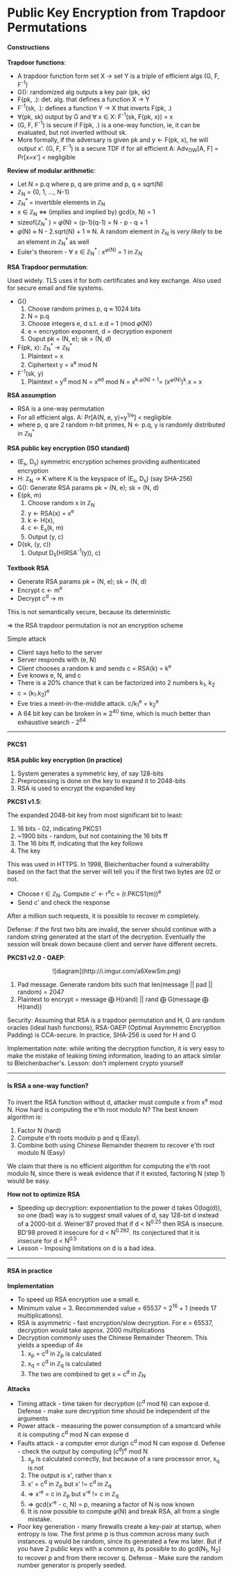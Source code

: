 Public Key Encryption from Trapdoor Permutations
===

#### Constructions

**Trapdoor functions**:

* A trapdoor function form set X -> set Y is a triple of efficient algs (G, F, F<sup>-1</sup>)
* G(): randomized alg outputs a key pair (pk, sk)
* F(pk, .): det. alg. that defines a function X -> Y
* F<sup>-1</sup>(sk, .): defines a function Y -> X that inverts F(pk, .)
* ∀(pk, sk) output by G and ∀ x ∈ X:  F<sup>-1</sup>(sk, F(pk, x)) = x
* (G, F, F<sup>-1</sup>) is secure if F(pk, .) is a one-way function, ie, it can be evaluated, but not inverted without sk.
* More formally, if the adversary is given pk and y <- F(pk, x), he will output x'. (G, F, F<sup>-1</sup>) is a secure TDF if for all efficient A: Adv<sub>OW</sub>[A, F] = Pr[x=x'] < negligible

**Review of modular arithmetic**:

* Let N = p.q where p, q are prime and p, q ≈ sqrt(N)
* ℤ<sub>N</sub> = {0, 1, ..., N-1}
* ℤ<sub>N</sub><sup>* </sup> = invertible elements in ℤ<sub>N</sub>
* x ∈ ℤ<sub>N</sub> <=> (implies and implied by) gcd(x, N) = 1
* sizeof(ℤ<sub>N</sub><sup>* </sup>) = 𝜑(N) = (p-1)(q-1) = N - p - q + 1
* 𝜑(N) ≈ N - 2.sqrt(N) + 1 ≈ N. A random element in ℤ<sub>N</sub> is *very likely* to be an element in ℤ<sub>N</sub><sup>* </sup> as well
* Euler's theorem - ∀ x ∈ ℤ<sub>N</sub><sup>* </sup>: x<sup>𝜑(N)</sup> = 1 in ℤ<sub>N</sub>

**RSA Trapdoor permutation**:

Used widely. TLS uses it for both certificates and key exchange. Also used for secure email and file systems.

* G()
  1. Choose random primes p, q ≈ 1024 bits
  2. N = p.q
  3. Choose integers e, d s.t. e.d = 1 (mod 𝜑(N))
  4. e = encryption exponent, d = decryption exponent
  5. Ouput pk = (N, e); sk = (N, d)
* F(pk, x): ℤ<sub>N</sub><sup>* </sup> -> ℤ<sub>N</sub><sup>* </sup>
  1. Plaintext = x
  2. Ciphertext y = x<sup>e</sup> mod N
* F<sup>-1</sup>(sk, y)
  1. Plaintext = y<sup>d</sup> mod N = x<sup>ed</sup> mod N = x<sup>k.𝜑(N) + 1</sup>= (x<sup>𝜑(N)</sup>)<sup>k</sup>.x = x

**RSA assumption**

* RSA is a one-way permutation
* For all efficient algs. A: Pr[A(N, e, y)=y<sup>1/e</sup>] < negligible
* where p, q are 2 random n-bit primes, N <- p.q, y is randomly distributed in ℤ<sub>N</sub><sup>* </sup>

**RSA public key encryption (ISO standard)**

* (E<sub>s</sub>, D<sub>s</sub>) symmetric encryption schemes providing authenticated encryption
* H: ℤ<sub>N</sub> -> K where K is the keyspace of (E<sub>s</sub>, D<sub>s</sub>) (say SHA-256)
* G(): Generate RSA params pk = (N, e); sk = (N, d)
* E(pk, m)
  1. Choose random x in ℤ<sub>N</sub>
  2. y <- RSA(x) = x<sup>e</sup>
  3. k <- H(x),
  4. c <- E<sub>s</sub>(k, m)
  5. Output (y, c)
* D(sk, (y, c))
  1. Output D<sub>s</sub>(H(RSA<sup>-1</sup>(y)), c)

**Textbook RSA**

* Generate RSA params pk = (N, e); sk = (N, d)
* Encrypt c <- m<sup>e</sup>
* Decrypt c<sup>d</sup> -> m

This is not semantically secure, because its deterministic

=> the RSA trapdoor permutation is not an encryption scheme

Simple attack

* Client says hello to the server
* Server responds with (e, N)
* Client chooses a random k and sends c = RSA(k) = k<sup>e</sup>
* Eve knows e, N, and c
* There is a 20% chance that k can be factorized into 2 numbers k<sub>1</sub>, k<sub>2</sub>
* c = (k<sub>1</sub>.k<sub>2</sub>)<sup>e</sup>
* Eve tries a meet-in-the-middle attack. c/k<sub>1</sub><sup>e</sup> = k<sub>2</sub><sup>e</sup>
* A 64 bit key can be broken in ≈ 2<sup>40</sup> time, which is much better than exhaustive search - 2<sup>64</sup>

---

#### PKCS1

**RSA public key encryption (in practice)**

1. System generates a symmetric key, of say 128-bits
2. Preprocessing is done on the key to expand it to 2048-bits
3. RSA is used to encrypt the expanded key

**PKCS1 v1.5**:

The expanded 2048-bit key from most significant bit to least:

1. 16 bits - 02, indicating PKCS1
2. ~1900 bits - random, but not containing the 16 bits ff
3. The 16 bits ff, indicating that the key follows
4. The key

This was used in HTTPS. In 1998, Bleichenbacher found a vulnerability based on the fact that the server will tell you if the first two bytes are 02 or not.

* Choose r ∈ ℤ<sub>N</sub>. Compute c' <- r<sup>e</sup>c = (r.PKCS1(m))<sup>e</sup>
* Send c' and check the response

After a million such requests, it is possible to recover m completely.

Defense: if the first two bits are invalid, the server should continue with a random string generated at the start of the decryption. Eventually the session will break down because client and server have different secrets.

**PKCS1 v2.0 - OAEP**:

<center>![diagram](http://i.imgur.com/a6XewSm.png)</center>

1. Pad message. Generate random bits such that len(message || pad || random) = 2047
2. Plaintext to encrypt = message ⨁ H(rand) || rand ⨁ G(message ⨁ H(rand))

Security: Assuming that RSA is a trapdoor permutation and H, G are random oracles (ideal hash functions), RSA-OAEP (Optimal Asymmetric Encryption Padding) is CCA-secure. In practice, SHA-256 is used for H and G

Implementation note: while writing the decryption function, it is very easy to make the mistake of leaking timing information, leading to an attack similar to Bleichenbacher's. Lesson: don't implement crypto yourself

---

#### Is RSA a one-way function?

To invert the RSA function without d, attacker must compute x from x<sup>e</sup> mod N. How hard is computing the e'th root modulo N? The best known algorithm is:

1. Factor N (hard)
2. Compute e'th roots modulo p and q (Easy).
3. Combine both using Chinese Remainder theorem to recover e'th root modulo N (Easy)

We claim that there is no efficient algorithm for computing the e'th root modulo N, since there is weak evidence that if it existed, factoring N (step 1) would be easy.

**How not to optimize RSA**

* Speeding up decryption: exponentiation to the power d takes O(log(d)), so one (bad) way is to suggest small values of d, say 128-bit d instead of a 2000-bit d. Weiner'87 proved that if d < N<sup>0.25</sup> then RSA is insecure. BD'98 proved it insecure for d < N<sup>0.292</sup>. Its conjectured that it is insecure for d < N<sup>0.5</sup>
* Lesson - Imposing limitations on d is a bad idea.

---

#### RSA in practice

**Implementation**

* To speed up RSA encryption use a small e.
* Minimum value = 3. Recommended value = 65537 = 2<sup>16</sup> + 1 (needs 17 multiplications).
* RSA is asymmetric - fast encryption/slow decryption. For e = 65537, decryption would take approx. 2000 multiplications
* Decryption commonly uses the Chinese Remainder Theorem. This yields a speedup of 4x
  1. x<sub>p</sub> = c<sup>d</sup> in ℤ<sub>p</sub> is calculated
  2. x<sub>q</sub> = c<sup>d</sup> in ℤ<sub>q</sub> is calculated
  3. The two are combined to get x = c<sup>d</sup> in ℤ<sub>N</sub>

**Attacks**

* Timing attack - time taken for decryption (c<sup>d</sup> mod N) can expose d. Defense - make sure decryption time should be independent of the arguments
* Power attack - measuring the power consumption of a smartcard while it is computing c<sup>d</sup> mod N can expose d
* Faults attack - a computer error durign c<sup>d</sup> mod N can expose d. Defense - check the output by computing (c<sup>d</sup>)<sup>e</sup> mod N
  1. x<sub>p</sub> is calculated correctly, but because of a rare processor error, x<sub>q</sub> is not
  2. The output is x', rather than x
  3. x' = c<sup>d</sup> in ℤ<sub>p</sub> but x' != c<sup>d</sup> in ℤ<sub>q</sub>
  4. => x'<sup>e</sup> = c in ℤ<sub>p</sub> but x'<sup>e</sup> != c in ℤ<sub>q</sub>
  5. => gcd(x'<sup>e</sup> - c, N) = p, meaning a factor of N is now known
  6. It is now possible to compute 𝜑(N) and break RSA, all from a single mistake.
* Poor key generation - many firewalls create a key-pair at startup, when entropy is low. The first prime p is thus common across many such instances. q would be random, since its generated a few ms later. But if you have 2 public keys with a common p, its possible to do gcd(N<sub>1</sub>, N<sub>2</sub>) to recover p and from there recover q. Defense - Make sure the random number generator is properly seeded.
